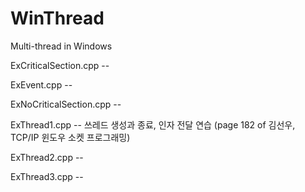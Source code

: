 # WinThread
Multi-thread in Windows

ExCriticalSection.cpp -- 

ExEvent.cpp -- 

ExNoCriticalSection.cpp -- 

ExThread1.cpp -- 쓰레드 생성과 종료, 인자 전달 연습 (page 182 of 김선우, TCP/IP 윈도우 소켓 프로그래밍)

ExThread2.cpp -- 

ExThread3.cpp -- 

